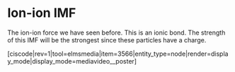 <div style="float:right;margin:auto"><ebook-button title="Ions and dipoles" link="https://genchem.science.psu.edu/11-3-ions-and-dipoles"></ebook-button></div>


# Ion-ion IMF

The ion-ion force we have seen before.  This is an ionic bond.  The strength of this IMF will be the strongest since these particles have a charge.

<media-video>[ciscode|rev=1|tool=elmsmedia|item=3566|entity_type=node|render=display_mode|display_mode=mediavideo__poster]</media-video>


